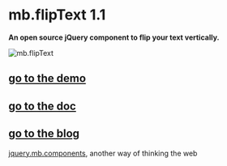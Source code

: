 # mb.flipText 1.1

__An open source jQuery component to flip your text vertically.__

![mb.flipText](http://pupunzi.com/gitHub/mb.flipText.jpg)

## [go to the demo](http://pupunzi.com/#mb.components/mb.flipText/flipText.html)
## [go to the doc](http://wiki.github.com/pupunzi/jquery.mb.flipText/)
## [go to the blog](http://pupunzi.open-lab.com/mb-jquery-components/jquery-mb-flipText/)


[jquery.mb.components](http://pupunzi.com/), another way of thinking the web
